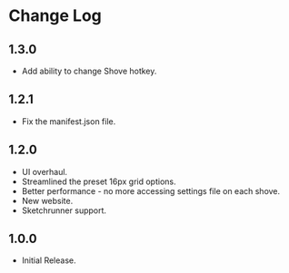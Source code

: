 # Change Log

## 1.3.0
- Add ability to change Shove hotkey.

## 1.2.1
- Fix the manifest.json file.

## 1.2.0
- UI overhaul.
- Streamlined the preset 16px grid options.
- Better performance - no more accessing settings file on each shove.
- New website.
- Sketchrunner support.

## 1.0.0
- Initial Release.
